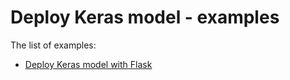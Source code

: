 # Deploy Keras model - examples

The list of examples:

- [Deploy Keras model with Flask](https://github.com/GregaVrbancic/deploy-keras-model-flask)


